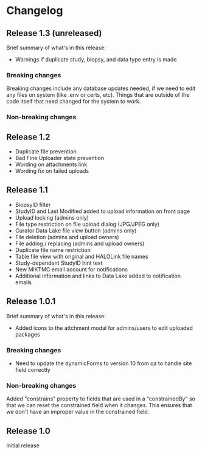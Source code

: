 # Changelog

## Release 1.3 (unreleased)
Brief summary of what's in this release:

* Warnings if duplicate study, biopsy, and data type entry is made

### Breaking changes

Breaking changes include any database updates needed, if we need to edit any files on system (like .env or certs, etc). Things that are outside of the code itself that need changed for the system to work.

### Non-breaking changes

## Release 1.2

- Duplicate file prevention
- Bad Fine Uploader state prevention
- Wording on attachments link
- Wording fix on failed uploads

## Release 1.1
* BiopsyID filter
* StudyID and Last Modified added to upload information on front page
* Upload locking (admins only)
* File type restriction on file upload dialog (JPG/JPEG only) 
* Curator Data Lake file view button (admins only)
* File deletion (admins and upload owners)
* File adding / replacing (admins and upload owners)
* Duplicate file name restriction 
* Table file view with original and HALOLink file names
* Study-dependent StudyID hint text 
* New MiKTMC email account for notifications
* Additional information and links to Data Lake added to notification emails

## Release 1.0.1
Brief summary of what's in this release:

- Added icons to the attchment modal for admins/users to edit uploaded packages

### Breaking changes

- Need to update the dynamicForms to version 10 from qa to handle site field correctly

### Non-breaking changes

Added "constrains" property to fields that are used in a "constrainedBy" so that we can reset the constrained field when it changes. This ensures that we don't have an improper value in the constrained field.


## Release 1.0
Initial release
